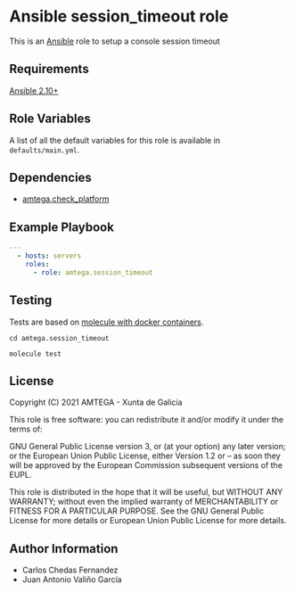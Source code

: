 # Ansible session_timeout role

This is an [Ansible](http://www.ansible.com) role to setup a console session timeout

## Requirements

[Ansible 2.10+](http://docs.ansible.com/ansible/latest/intro_installation.html)

## Role Variables

A list of all the default variables for this role is available in `defaults/main.yml`.

## Dependencies

- [amtega.check_platform](https://galaxy.ansible.com/amtega/check_platform)

## Example Playbook

```yaml
---
  - hosts: servers
    roles:
      - role: amtega.session_timeout
```

## Testing

Tests are based on [molecule with docker containers](https://molecule.readthedocs.io/en/latest/installation.html).

```shell
cd amtega.session_timeout

molecule test
```


## License

Copyright (C) 2021 AMTEGA - Xunta de Galicia

This role is free software: you can redistribute it and/or modify it under the terms of:

GNU General Public License version 3, or (at your option) any later version; or the European Union Public License, either Version 1.2 or – as soon they will be approved by the European Commission ­subsequent versions of the EUPL.

This role is distributed in the hope that it will be useful, but WITHOUT ANY WARRANTY; without even the implied warranty of MERCHANTABILITY or FITNESS FOR A PARTICULAR PURPOSE.  See the GNU General Public License for more details or European Union Public License for more details.


## Author Information

- Carlos Chedas Fernandez
- Juan Antonio Valiño García
